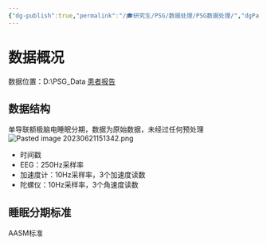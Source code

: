 ```yaml
---
{"dg-publish":true,"permalink":"/🎓研究生/PSG/数据处理/PSG数据处理/","dgPassFrontmatter":true}
---
```



# 数据概况
数据位置：D:\\PSG_Data
[患者报告](<file:///D:\PSG_Data\2023.5.10 柔灵+GT2睡眠监测数据报告.pdf>)
## 数据结构
单导联额极脑电睡眠分期，数据为原始数据，未经过任何预处理
![Pasted image 20230621151342.png](/img/user/%F0%9F%93%8Cpic/Pasted%20image%2020230621151342.png)
- 时间戳
- EEG：250Hz采样率
- 加速度计：10Hz采样率，3个加速度读数
- 陀螺仪：10Hz采样率，3个角速度读数
## 睡眠分期标准
AASM标准
